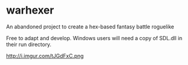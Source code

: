 # warhexer
An abandoned project to create a hex-based fantasy battle roguelike

Free to adapt and develop. Windows users will need a copy of SDL.dll in their run directory.

http://i.imgur.com/tJGdFxC.png
